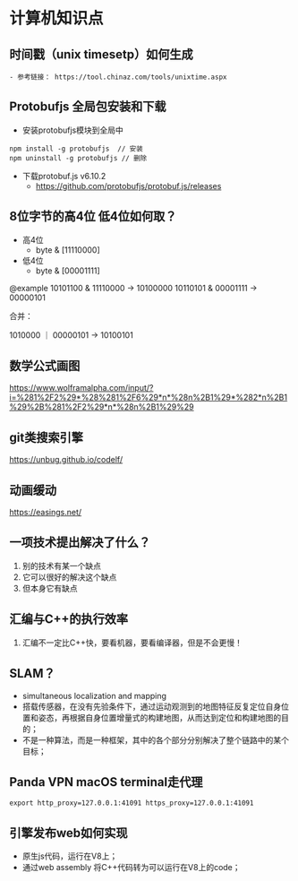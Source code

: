 # 计算机知识点

## 时间戳（unix timesetp）如何生成

    - 参考链接： https://tool.chinaz.com/tools/unixtime.aspx

## Protobufjs 全局包安装和下载
- 安装protobufjs模块到全局中
```
npm install -g protobufjs  // 安装
npm uninstall -g protobufjs // 删除
```

- 下载protobuf.js v6.10.2
  - https://github.com/protobufjs/protobuf.js/releases


## 8位字节的高4位 低4位如何取？
- 高4位
  - byte & [11110000] 
- 低4位
  - byte & [00001111]

@example
10101100 & 11110000 -> 10100000 
10110101 & 00001111 -> 00000101

合并：

1010000 ｜ 00000101 -> 10100101

## 数学公式画图

https://www.wolframalpha.com/input/?i=%281%2F2%29*%28%281%2F6%29*n*%28n%2B1%29*%282*n%2B1%29%2B%281%2F2%29*n*%28n%2B1%29%29

## git类搜索引擎

https://unbug.github.io/codelf/

## 动画缓动

https://easings.net/

## 一项技术提出解决了什么？

1. 别的技术有某一个缺点
2. 它可以很好的解决这个缺点
3. 但本身它有缺点

## 汇编与C++的执行效率

1. 汇编不一定比C++快，要看机器，要看编译器，但是不会更慢！

## SLAM？

- simultaneous localization and mapping
- 搭载传感器，在没有先验条件下，通过运动观测到的地图特征反复定位自身位置和姿态，再根据自身位置增量式的构建地图，从而达到定位和构建地图的目的；
- 不是一种算法，而是一种框架，其中的各个部分分别解决了整个链路中的某个目标；

## Panda VPN macOS terminal走代理

```export http_proxy=127.0.0.1:41091 https_proxy=127.0.0.1:41091```

## 引擎发布web如何实现

- 原生js代码，运行在V8上；
- 通过web assembly 将C++代码转为可以运行在V8上的code；
